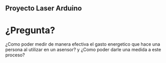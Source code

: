 ## Proyecto Laser Arduino
# ¿Pregunta? 
¿Como poder medir de manera efectiva  el  gasto energetico que hace una persona al utilizar en un asensor? y  ¿Como poder darle una medida a este proceso?
